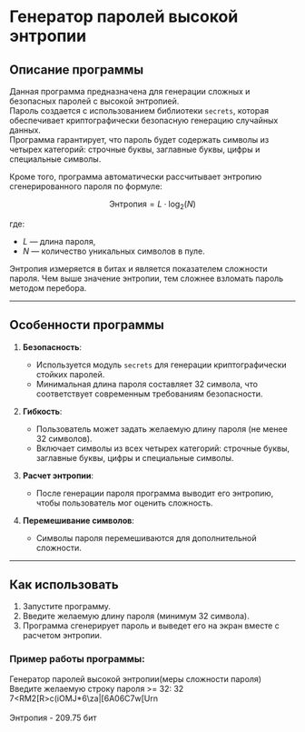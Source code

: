 # Генератор паролей высокой энтропии

## Описание программы

Данная программа предназначена для генерации сложных и безопасных паролей с высокой энтропией.<br/>
Пароль создается с использованием библиотеки `secrets`, которая обеспечивает криптографически безопасную генерацию случайных данных. <br/>
Программа гарантирует, что пароль будет содержать символы из четырех категорий: строчные буквы, заглавные буквы, цифры и специальные символы.

Кроме того, программа автоматически рассчитывает энтропию сгенерированного пароля по формуле:

$$
\text{Энтропия} = L \cdot \log_2(N)
$$

где:
- $L$ — длина пароля,
- $N$ — количество уникальных символов в пуле.

Энтропия измеряется в битах и является показателем сложности пароля. Чем выше значение энтропии, тем сложнее взломать пароль методом перебора.

---

## Особенности программы

1. **Безопасность**:
   - Используется модуль `secrets` для генерации криптографически стойких паролей.
   - Минимальная длина пароля составляет 32 символа, что соответствует современным требованиям безопасности.

2. **Гибкость**:
   - Пользователь может задать желаемую длину пароля (не менее 32 символов).
   - Включает символы из всех четырех категорий: строчные буквы, заглавные буквы, цифры и специальные символы.

3. **Расчет энтропии**:
   - После генерации пароля программа выводит его энтропию, чтобы пользователь мог оценить сложность.

4. **Перемешивание символов**:
   - Символы пароля перемешиваются для дополнительной сложности.

---

## Как использовать

1. Запустите программу.
2. Введите желаемую длину пароля (минимум 32 символа).
3. Программа сгенерирует пароль и выведет его на экран вместе с расчетом энтропии.

### Пример работы программы:
Генератор паролей высокой энтропии(меры сложности пароля)<br/>
Введите желаемую строку пароля >= 32: 32<br/>
7<RM2[R>c(iOMJ*6\za|[6A06C7w[Urn<br/>
<br/>
Энтропия - 209.75 бит
